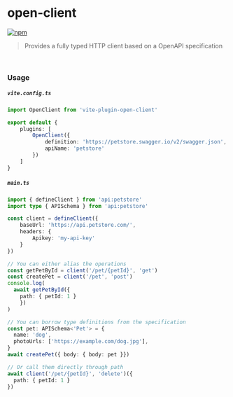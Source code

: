 # open-client

[![npm](https://img.shields.io/npm/v/vite-plugin-open-client.svg)](https://www.npmjs.com/package/vite-plugin-open-client)

> Provides a fully typed HTTP client based on a OpenAPI specification

&nbsp;

### Usage

##### `vite.config.ts`
```ts
import OpenClient from 'vite-plugin-open-client'

export default {
    plugins: [
        OpenClient({
            definition: 'https://petstore.swagger.io/v2/swagger.json',
            apiName: 'petstore'
        })
    ]
}
```

##### `main.ts`
```ts
import { defineClient } from 'api:petstore'
import type { APISchema } from 'api:petstore'

const client = defineClient({
    baseUrl: 'https://api.petstore.com/',
    headers: {
        Apikey: 'my-api-key'
    }
})

// You can either alias the operations
const getPetById = client('/pet/{petId}', 'get')
const createPet = client('/pet', 'post')
console.log(
  await getPetById({ 
    path: { petId: 1 } 
    })
)

// You can borrow type definitions from the specification
const pet: APISchema<'Pet'> = {
  name: 'dog',
  photoUrls: ['https://example.com/dog.jpg'],
}
await createPet({ body: { body: pet }})

// Or call them directly through path
await client('/pet/{petId}', 'delete')({ 
  path: { petId: 1 } 
})


```